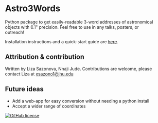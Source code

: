 # Astro3Words

Python package to get easily-readable 3-word addresses of astronomical objects 
with 0.1" precision. Feel free to use in any talks, posters, or outreach!

Installation instructions and a quick-start guide are [here](https://astro-3-words.readthedocs.io/en/latest/#).

## Attribution & contribution

Written by Liza Sazonova, Nnaji Jude. Contributions are welcome, please contact Liza at esazono1@jhu.edu

## Future ideas

* Add a web-app for easy conversion without needing a python install
* Accept a wider range of coordinates

[![GitHub license](https://img.shields.io/github/license/astro-nova/astro-3-words)](https://github.com/astro-nova/astro-3-words/blob/main/LICENSE)
